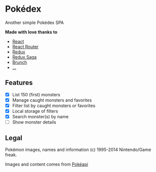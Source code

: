 # Pokédex

Another simple Pokédex SPA

__Made with love thanks to__
- [React](https://facebook.github.io/react/)
- [React Router](https://github.com/reactjs/react-router)
- [Redux](http://redux.js.org/)
- [Redux Saga](http://yelouafi.github.io/redux-saga/)
- [Brunch](http://brunch.io/)
- [...](./blob/master/package.json)

## Features

- [x] List 150 (first) monsters
- [x] Manage caught monsters and favorites
- [x] Filter list by caught monsters or favorites
- [x] Local storage of filters
- [x] Search monster(s) by name
- [ ] Show monster details

## Legal

Pokémon images, names and information (c) 1995-2014 Nintendo/Game freak.

Images and content comes from [Pokéapi](http://pokeapi.co/)
